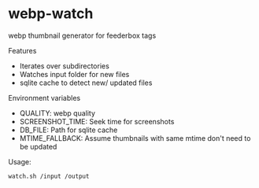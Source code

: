 # webp-watch

webp thumbnail generator for feederbox tags

Features
- Iterates over subdirectories
- Watches input folder for new files
- sqlite cache to detect new/ updated files

Environment variables
- QUALITY: webp quality
- SCREENSHOT_TIME: Seek time for screenshots
- DB_FILE: Path for sqlite cache
- MTIME_FALLBACK: Assume thumbnails with same mtime don't need to be updated

Usage:
```sh
watch.sh /input /output
```